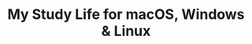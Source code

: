 ---
name: My Study Life
url: 'https://app.mystudylife.com/'
category: Education
title: 'My Study Life for macOS, Windows & Linux'
key: my-study-life

---